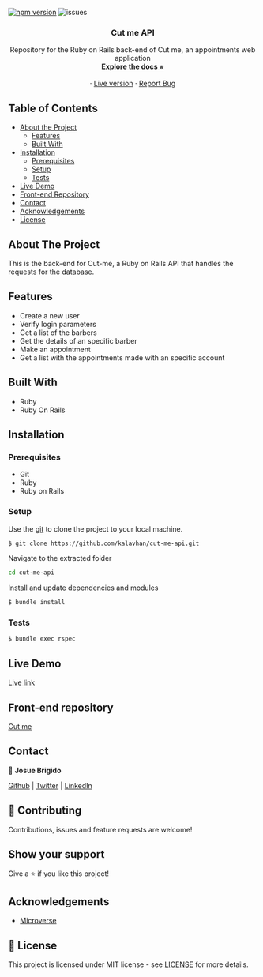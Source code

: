 [![npm version](https://badge.fury.io/js/npm.svg)](https://badge.fury.io/js/npm)
![issues](https://img.shields.io/github/issues/kalavhan/restaurant-page)
<br />
<p align="center">
 
  <h3 align="center">Cut me API</h3>
  <p align="center">
    Repository for the Ruby on Rails back-end of Cut me, an appointments web application
    <br />
    <a href="#table-of-contents"><strong>Explore the docs »</strong></a>
    <br />
    <br />
    ·
    <a href="https://cut-me-barbershop.netlify.app/">Live version</a>
    ·
    <a href="https://github.com/kalavhan/cut-me-api/issues">Report Bug</a>
  </p>
</p>

<!-- TABLE OF CONTENTS -->
## Table of Contents

* [About the Project](#about-the-project)
  * [Features](#features)
  * [Built With](#built-with)
* [Installation](#installation)
  * [Prerequisites](#prerequisites)
  * [Setup](#setup)
  * [Tests](#tests)
* [Live Demo](#live-demo)
* [Front-end Repository](#front-end-repository)
* [Contact](#contact)
* [Acknowledgements](#acknowledgements)
* [License](#license)

<!-- ABOUT THE PROJECT -->
## About The Project
This is the back-end for Cut-me, a Ruby on Rails API that handles the requests for the database.

## Features
 - Create a new user
 - Verify login parameters
 - Get a list of the barbers
 - Get the details of an specific barber
 - Make an appointment
 - Get a list with the appointments made with an specific account

## Built With
- Ruby
- Ruby On Rails

## Installation

### Prerequisites
 - Git
 - Ruby
 - Ruby on Rails

### Setup

  Use the [git](https://git-scm.com/downloads) to clone the project to your local machine.
  ```sh
  $ git clone https://github.com/kalavhan/cut-me-api.git
  ```

  Navigate to the extracted folder
  ```sh 
  cd cut-me-api
  ```

  Install and update dependencies and modules
  ```sh
  $ bundle install
  ```

### Tests
  ```sh
  $ bundle exec rspec
  ```

## Live Demo
[Live link](https://cut-me-barbershop.netlify.app/)

## Front-end repository
[Cut me](https://github.com/kalavhan/cut-me/)

## Contact

👤 **Josue Brigido**

[Github](https://github.com/kalavhan) | [Twitter](https://twitter.com/kalavhan) | [LinkedIn](https://linkedin.com/in/kalavhan)

## 🤝 Contributing

Contributions, issues and feature requests are welcome!

## Show your support

Give a ⭐️ if you like this project!

## Acknowledgements
- [Microverse](https://www.microverse.org/)

## 📝 License

This project is licensed under MIT license - see [LICENSE](/LICENSE) for more details.

